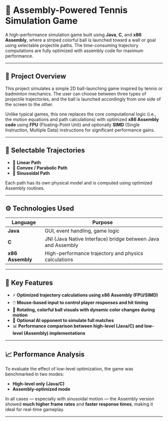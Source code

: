 # 🎾 Assembly-Powered Tennis Simulation Game

A high-performance simulation game built using **Java**, **C**, and **x86 Assembly**, where a striped colorful ball is launched toward a wall or goal using selectable projectile paths. The time-consuming trajectory computations are fully optimized with assembly code for maximum performance.

---

## 🧠 Project Overview

This project simulates a simple 2D ball-launching game inspired by tennis or badminton mechanics. The user can choose between three types of projectile trajectories, and the ball is launched accordingly from one side of the screen to the other.

Unlike typical games, this one replaces the core computational logic (i.e., the motion equations and path calculations) with optimized **x86 Assembly code** using **FPU** (Floating-Point Unit) and optionally **SIMD** (Single Instruction, Multiple Data) instructions for significant performance gains.

---

## 🧭 Selectable Trajectories

- 🎯 **Linear Path**  
- 🏹 **Convex / Parabolic Path**  
- 🌊 **Sinusoidal Path**  

Each path has its own physical model and is computed using optimized Assembly routines.

---

## ⚙️ Technologies Used

| Language | Purpose |
|---------|---------|
| **Java** | GUI, event handling, game logic |
| **C**    | JNI (Java Native Interface) bridge between Java and Assembly |
| **x86 Assembly** | High-performance trajectory and physics calculations |

---

## 🚀 Key Features

- ⚡ **Optimized trajectory calculations using x86 Assembly (FPU/SIMD)**
- 🖱️ **Mouse-based input to control player responses and hit timing**
- 🎨 **Rotating, colorful ball visuals with dynamic color changes during motion**
- 🤖 **Optional AI opponent to simulate full matches**
- 📊 **Performance comparison between high-level (Java/C) and low-level (Assembly) implementations**

---

## 📈 Performance Analysis

To evaluate the effect of low-level optimization, the game was benchmarked in two modes:
- **High-level only (Java/C)**
- **Assembly-optimized mode**

In all cases — especially with sinusoidal motion — the Assembly version showed **much higher frame rates** and **faster response times**, making it ideal for real-time gameplay.

---
